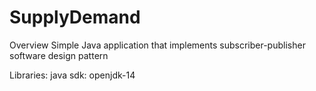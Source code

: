 # SupplyDemand
Overview
Simple Java application that implements subscriber-publisher software design pattern

Libraries:
java sdk: openjdk-14
